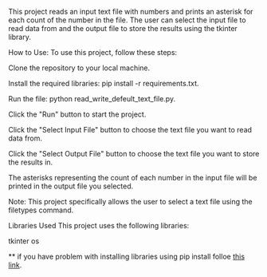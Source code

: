 This project reads an input text file with numbers and prints an asterisk for each count of the number in the file. The user can select the input file to read data from and the output file to store the results using the tkinter library.

How to Use:
To use this project, follow these steps:

Clone the repository to your local machine.

Install the required libraries: pip install -r requirements.txt.

Run the file: python read_write_defeult_text_file.py.

Click the "Run" button to start the project.

Click the "Select Input File" button to choose the text file you want to read data from.

Click the "Select Output File" button to choose the text file you want to store the results in.


The asterisks representing the count of each number in the input file will be printed in the output file you selected.

Note: This project specifically allows the user to select a text file using the filetypes command.

Libraries Used
This project uses the following libraries:

tkinter
os

** if you have problem with installing libraries using pip install folloe [this link](https://github.com/shahrzad-gdr/problems).
